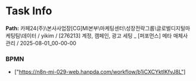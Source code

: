 # Task Info

**Path:** 카페24(주)\본사사업장\[CG]MI본부\마케팅센터\성장전략그룹\글로벌디지털마케팅팀\데이터 / yikim / [276213] 계정, 캠페인, 광고 세팅 _ [퍼포먼스] 메타 매체사 관리 / 2025-08-01_00-00-00

### BPMN
- ["https://n8n-mi-029-web.hanpda.com/workflow/b1iCXCYktIKfvJ8L"]

